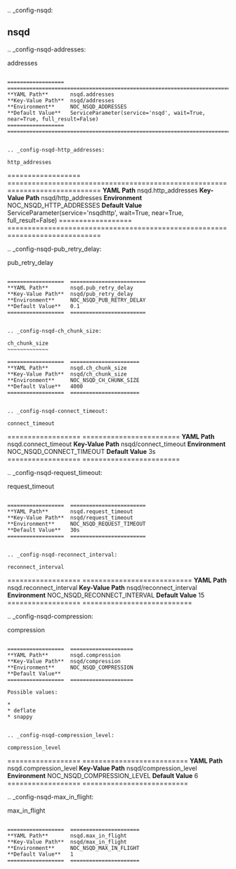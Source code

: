 .. _config-nsqd:

nsqd
----


.. _config-nsqd-addresses:

addresses
~~~~~~~~~

==================  =========================================================================
**YAML Path**       nsqd.addresses
**Key-Value Path**  nsqd/addresses
**Environment**     NOC_NSQD_ADDRESSES
**Default Value**   ServiceParameter(service='nsqd', wait=True, near=True, full_result=False)
==================  =========================================================================


.. _config-nsqd-http_addresses:

http_addresses
~~~~~~~~~~~~~~

==================  =============================================================================
**YAML Path**       nsqd.http_addresses
**Key-Value Path**  nsqd/http_addresses
**Environment**     NOC_NSQD_HTTP_ADDRESSES
**Default Value**   ServiceParameter(service='nsqdhttp', wait=True, near=True, full_result=False)
==================  =============================================================================


.. _config-nsqd-pub_retry_delay:

pub_retry_delay
~~~~~~~~~~~~~~~

==================  ========================
**YAML Path**       nsqd.pub_retry_delay
**Key-Value Path**  nsqd/pub_retry_delay
**Environment**     NOC_NSQD_PUB_RETRY_DELAY
**Default Value**   0.1
==================  ========================


.. _config-nsqd-ch_chunk_size:

ch_chunk_size
~~~~~~~~~~~~~

==================  ======================
**YAML Path**       nsqd.ch_chunk_size
**Key-Value Path**  nsqd/ch_chunk_size
**Environment**     NOC_NSQD_CH_CHUNK_SIZE
**Default Value**   4000
==================  ======================


.. _config-nsqd-connect_timeout:

connect_timeout
~~~~~~~~~~~~~~~

==================  ========================
**YAML Path**       nsqd.connect_timeout
**Key-Value Path**  nsqd/connect_timeout
**Environment**     NOC_NSQD_CONNECT_TIMEOUT
**Default Value**   3s
==================  ========================


.. _config-nsqd-request_timeout:

request_timeout
~~~~~~~~~~~~~~~

==================  ========================
**YAML Path**       nsqd.request_timeout
**Key-Value Path**  nsqd/request_timeout
**Environment**     NOC_NSQD_REQUEST_TIMEOUT
**Default Value**   30s
==================  ========================


.. _config-nsqd-reconnect_interval:

reconnect_interval
~~~~~~~~~~~~~~~~~~

==================  ===========================
**YAML Path**       nsqd.reconnect_interval
**Key-Value Path**  nsqd/reconnect_interval
**Environment**     NOC_NSQD_RECONNECT_INTERVAL
**Default Value**   15
==================  ===========================


.. _config-nsqd-compression:

compression
~~~~~~~~~~~

==================  ====================
**YAML Path**       nsqd.compression
**Key-Value Path**  nsqd/compression
**Environment**     NOC_NSQD_COMPRESSION
**Default Value**
==================  ====================

Possible values:

*
* deflate
* snappy


.. _config-nsqd-compression_level:

compression_level
~~~~~~~~~~~~~~~~~

==================  ==========================
**YAML Path**       nsqd.compression_level
**Key-Value Path**  nsqd/compression_level
**Environment**     NOC_NSQD_COMPRESSION_LEVEL
**Default Value**   6
==================  ==========================


.. _config-nsqd-max_in_flight:

max_in_flight
~~~~~~~~~~~~~

==================  ======================
**YAML Path**       nsqd.max_in_flight
**Key-Value Path**  nsqd/max_in_flight
**Environment**     NOC_NSQD_MAX_IN_FLIGHT
**Default Value**   1
==================  ======================


